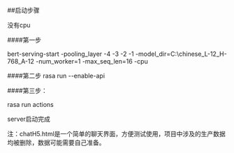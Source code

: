 
##启动步骤

没有cpu

####第一步

bert-serving-start  -pooling_layer -4 -3 -2 -1   -model_dir=C:\chinese_L-12_H-768_A-12    -num_worker=1    -max_seq_len=16 -cpu

####第二步
rasa run --enable-api

####第三步：

rasa run actions

server启动完成



注：chatH5.html是一个简单的聊天界面，方便测试使用，项目中涉及的生产数据均被删除，数据可能需要自己准备。



